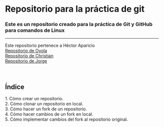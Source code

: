 <h1>Repositorio para la práctica de git</h1>
<h3>Este es un repositorio creado para la práctica de Git y GitHub para comandos de Linux</h3>
<hr>
Este repositorio pertenece a Héctor Aparicio <br>
<a href="https://github.com/Neke33/manual">Repositorio de Oyola</a> <br>
<a href="https://github.com/Itzchriis/comandos">Repositorio de Christian</a><br>
<a href="https://github.com/Choc2056/Comandos">Repositorio de Jorge</a>
<br><br><br>
<h2>Índice</h2>
1. Cómo crear un repositorio. <br>
2. Cómo clonar un repositorio en local.<br>
3. Cómo hacer un fork de un repositorio.<br>
4. Cómo hacer cambios de un fork en local.<br>
5. Cómo implementar cambios del fork al repositorio original.
